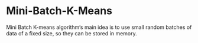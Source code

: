 # Mini-Batch-K-Means
Mini Batch K-means algorithm‘s main idea is to use small random batches of data of a fixed size, so they can be stored in memory. 
